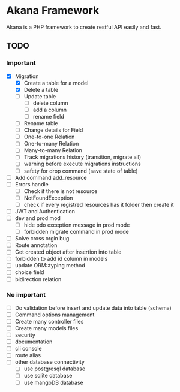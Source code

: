# Akana Framework

Akana is a PHP framework to create restful API easily and fast.

## TODO

### Important

- [x] Migration
  - [x] Create a table for a model
  - [x] Delete a table
  - [ ] Update table
    - [ ] delete column
    - [ ] add a column
    - [ ] rename field
  - [ ] Rename table
  - [ ] Change details for Field
  - [ ] One-to-one Relation
  - [ ] One-to-many Relation
  - [ ] Many-to-many Relation
  - [ ] Track migrations history (transition, migrate all)
  - [ ] warning before execute migrations instructions
  - [ ] safety for drop command (save state of table)
- [ ] Add command add_resource
- [ ] Errors handle
  - [ ] Check if there is not resource
  - [ ] NotFoundException
  - [ ] check if every registred resources has it folder then create it

- [ ] JWT and Authentication
- [ ] dev and prod mod
  - [ ] hide pdo exception message in prod mode
  - [ ] forbidden migrate command in prod mode
- [ ]  Solve cross orgin bug
- [ ] Route annotation
- [ ] Get created object after insertion into table
- [ ] forbidden to add id column in models
- [ ] update ORM::typing method
- [ ] choice field
- [ ] bidirection relation

### No important

- [ ] Do validation before insert and update data into table (schema)
- [ ] Command options management
- [ ] Create many controller files
- [ ] Create many models files
- [ ] security
- [ ] documentation
- [ ] cli console
- [ ] route alias
- [ ] other database connectivity
  - [ ] use postgresql database
  - [ ] use sqlite database
  - [ ] use mangoDB database
